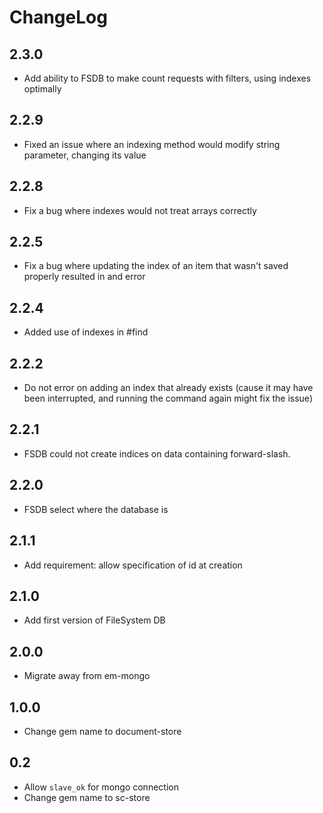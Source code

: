 
# ChangeLog

## 2.3.0

* Add ability to FSDB to make count requests with filters, using indexes optimally

## 2.2.9

* Fixed an issue where an indexing method would modify string parameter, changing its value

## 2.2.8

* Fix a bug where indexes would not treat arrays correctly

## 2.2.5

* Fix a bug where updating the index of an item that wasn't saved properly resulted in and error

## 2.2.4

* Added use of indexes in #find

## 2.2.2

* Do not error on adding an index that already exists (cause it may have been interrupted, and running the command again might fix the issue)

## 2.2.1

* FSDB could not create indices on data containing forward-slash.

## 2.2.0

* FSDB select where the database is

## 2.1.1

* Add requirement: allow specification of id at creation

## 2.1.0

* Add first version of FileSystem DB

## 2.0.0

* Migrate away from em-mongo

## 1.0.0

* Change gem name to document-store

## 0.2

* Allow `slave_ok` for mongo connection
* Change gem name to sc-store
